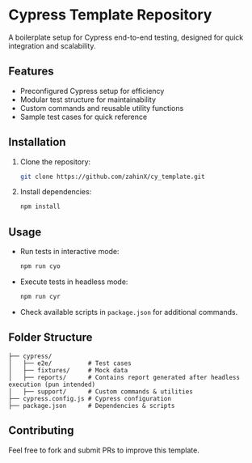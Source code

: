 # Cypress Template Repository

A boilerplate setup for Cypress end-to-end testing, designed for quick integration and scalability.

## Features
- Preconfigured Cypress setup for efficiency
- Modular test structure for maintainability
- Custom commands and reusable utility functions
- Sample test cases for quick reference

## Installation
1. Clone the repository:
   ```sh
   git clone https://github.com/zahinX/cy_template.git
   ```
2. Install dependencies:
   ```sh
   npm install
   ```

## Usage
- Run tests in interactive mode:
  ```sh
  npm run cyo
  ```
- Execute tests in headless mode:
  ```sh
  npm run cyr
  ```
- Check available scripts in `package.json` for additional commands.

## Folder Structure
```
├── cypress/
│   ├── e2e/          # Test cases
│   ├── fixtures/     # Mock data
│   ├── reports/      # Contains report generated after headless execution (pun intended)
│   ├── support/      # Custom commands & utilities
├── cypress.config.js # Cypress configuration
├── package.json      # Dependencies & scripts
```

## Contributing
Feel free to fork and submit PRs to improve this template.